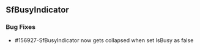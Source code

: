 ## SfBusyIndicator

### Bug Fixes

* \#156927-SfBusyIndicator now gets collapsed when set IsBusy as false


